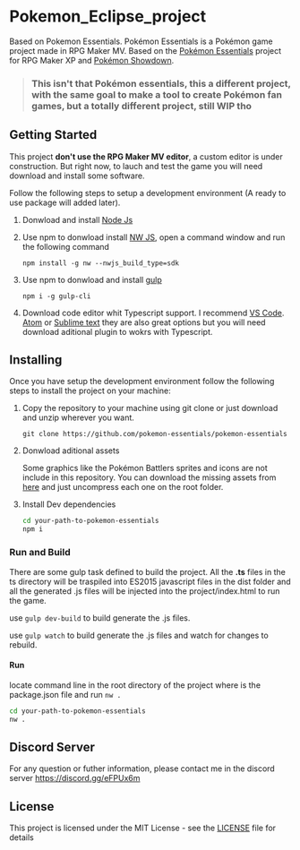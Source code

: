 # Pokemon_Eclipse_project

Based on Pokemon Essentials.
Pokémon Essentials is a Pokémon game project made in RPG Maker MV. Based on the [Pokémon Essentials](http://pokemonessentials.wikia.com/wiki/Pok%C3%A9mon_Essentials_Wiki)  project for RPG Maker XP and [Pokémon Showdown](https://github.com/Zarel/Pokemon-Showdown).

> ### This isn't that Pokémon essentials, this a different project, with the same goal to make a tool to create Pokémon fan games, but a totally different project, still WIP tho


## Getting Started
This project __don't use the RPG Maker MV editor__, a custom editor is under construction. But right now, to lauch and test the game you will need download and install some software. 

Follow the following steps to setup a development environment (A ready to use package will added later). 

1. Donwload and install [Node Js](https://nodejs.org/en/download/)

2. Use npm to donwload install [NW JS](https://nwjs.io/), open a command window and run the following command
    ```
    npm install -g nw --nwjs_build_type=sdk
    ```
3. Use npm to donwload and install [gulp]()
    ```
    npm i -g gulp-cli
    ```
4. Download code editor whit Typescript support. I recommend [VS Code](https://code.visualstudio.com/). [Atom](https://atom.io/) or [Sublime text](https://www.sublimetext.com/) they are also great options
but you will need download aditional plugin to wokrs with Typescript.

## Installing
Once you have setup the development environment follow the following steps to install the project on your machine:

1. Copy the repository to your machine using git clone or just download and unzip wherever you want.

    ```
    git clone https://github.com/pokemon-essentials/pokemon-essentials
    ```
2. Donwload aditional assets 

    Some graphics like the Pokémon Battlers sprites and icons are not include in this repository.
    You can download the missing assets from [here](https://drive.google.com/drive/folders/1oXbTrwAlL1SBVLykaHS1HlZf9c-IJWLo?usp=sharing) and just uncompress each one on the root folder.

3. Install Dev dependencies

    ```bash
    cd your-path-to-pokemon-essentials
    npm i
    ```

### Run and Build

There are some gulp task defined to build the project. All the **.ts** files in the ts directory will be traspiled into ES2015 javascript files in the dist folder and all the generated .js files will be injected into the project/index.html to run the game.

use ``` gulp dev-build ``` to build generate the .js files.

use ``` gulp watch ``` to build generate the .js files and watch for changes to rebuild.

#### Run
locate command line in the root directory of the project where is the package.json file and run ```nw .```

```bash
cd your-path-to-pokemon-essentials
nw .
```

## Discord Server

For any question or futher information, please contact me in the discord server https://discord.gg/eFPUx6m

## License

This project is licensed under the MIT License - see the [LICENSE](LICENSE) file for details
